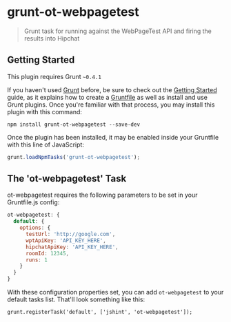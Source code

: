 # grunt-ot-webpagetest

> Grunt task for running against the WebPageTest API and firing the results into Hipchat

## Getting Started
This plugin requires Grunt `~0.4.1`

If you haven't used [Grunt](http://gruntjs.com/) before, be sure to check out the [Getting Started](http://gruntjs.com/getting-started) guide, as it explains how to create a [Gruntfile](http://gruntjs.com/sample-gruntfile) as well as install and use Grunt plugins. Once you're familiar with that process, you may install this plugin with this command:

```shell
npm install grunt-ot-webpagetest --save-dev
```

Once the plugin has been installed, it may be enabled inside your Gruntfile with this line of JavaScript:

```js
grunt.loadNpmTasks('grunt-ot-webpagetest');
```

## The 'ot-webpagetest' Task

ot-webpagetest requires the following parameters to be set in your Gruntfile.js config:

```javascript
ot-webpagetest: {
  default: {
    options: {
      testUrl: 'http://google.com',
      wptApiKey: 'API_KEY_HERE',
      hipchatApiKey: 'API_KEY_HERE',
      roomId: 12345,
      runs: 1
    }
  }
}
```

With these configuration properties set, you can add `ot-webpagetest` to your default tasks list. That'll look something like this:

    grunt.registerTask('default', ['jshint', 'ot-webpagetest']);